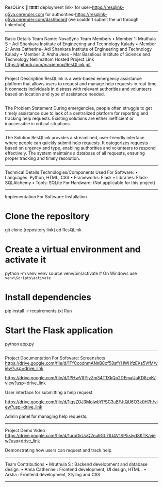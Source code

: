 ResQLink 🎯
❗❗❗❗❗❗❗
deployment link- 
for user-https://resqlink-g5va.onrender.com
for authorities-https://resqlink-g5va.onrender.com/dashboard
(we couldn't submit the url through tinkerhub)
***************************
Basic Details
Team Name: NovaSync
Team Members
•	Member 1: Mruthula S - Adi Shankara Institute of Engineering and Technology Kalady
•	Member 2: Anna Catherine- Adi Shankara Institute of Engineering and Technology Kalady
•	Member 3: Arsha Jees - Mar Baselious Institute of Science and Technology Nellimattom
Hosted Project Link 
https://github.com/maxiemox/ResQLink.git
________________________________________
Project Description
ResQLink is a web-based emergency assistance platform that allows users to request and manage help requests in real-time. It connects individuals in distress with relevant authorities and volunteers based on location and type of assistance needed.
________________________________________
The Problem Statement
During emergencies, people often struggle to get timely assistance due to lack of a centralized platform for reporting and tracking help requests. Existing solutions are either inefficient or inaccessible in critical situations.
________________________________________
The Solution
ResQLink provides a streamlined, user-friendly interface where people can quickly submit help requests. It categorizes requests based on urgency and type, enabling authorities and volunteers to respond effectively. The system maintains a database of all requests, ensuring proper tracking and timely resolution.
________________________________________
Technical Details
Technologies/Components Used
For Software:
•	Languages: Python, HTML, CSS
•	Frameworks: Flask
•	Libraries: Flask-SQLAlchemy
•	Tools: SQLite
For Hardware:
(Not applicable for this project)
________________________________________
Implementation
For Software:
Installation
# Clone the repository
git clone [repository link]
cd ResQLink

# Create a virtual environment and activate it
python -m venv venv
source venv/bin/activate  # On Windows use `venv\Scripts\activate`

# Install dependencies
pip install -r requirements.txt
Run
# Start the Flask application
python app.py
________________________________________
Project Documentation
For Software:
Screenshots
https://drive.google.com/file/d/1TfCcodnmANnB8of58sfYHWHfzEKs5VfM/view?usp=drive_link

https://drive.google.com/file/d/1PHwVIfYjyZm34T1XkQo2DEmaUaKD8zvK/view?usp=drive_link

User interface for submitting a help request.

https://drive.google.com/file/d/1iqsZOJ3MolwbYPSC3uBFJtQU6O3k0H7h/view?usp=drive_link

Admin panel for managing help requests.
________________________________________
Project Demo
Video
https://drive.google.com/file/d/1uroGkUcQ2nu9GL7tU4V1SP5sIyrI8KTK/view?usp=drive_link

Demonstrating how users can request and track help.
________________________________________
Team Contributions
•	Mruthula S : Backend development and database design.
•	Anna Catherine : Frontend development, UI design, HTML .
•	Arsha : Frontend development, Styling and CSS
________________________________________

